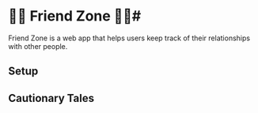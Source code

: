 # :two_men_holding_hands::couple: **Friend Zone** :couple::two_women_holding_hands:#

Friend Zone is a web app that helps users keep track of their relationships with other people.

## Setup ##

## Cautionary Tales ##
